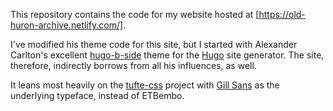 
This repository contains the code for my website hosted at
[https://old-huron-archive.netlify.com/].


I've modified his theme code for this site, but I started with Alexander
Carlton's excellent [hugo-b-side](https://github.com/fisodd/hugo-b-side) theme
for the [Hugo](https://gohugo.io/) site generator. The site, therefore,
indirectly borrows from all his influences, as well.

It leans most heavily on the [tufte-css](https://github.com/edwardtufte/tufte-css) 
project with [Gill Sans](https://en.wikipedia.org/wiki/Gill_Sans) as the
underlying typeface, instead of ETBembo.


